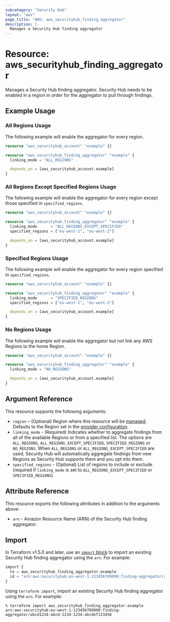 ```yaml
---
subcategory: "Security Hub"
layout: "aws"
page_title: "AWS: aws_securityhub_finding_aggregator"
description: |-
  Manages a Security Hub finding aggregator
---
```


# Resource: aws_securityhub_finding_aggregator

Manages a Security Hub finding aggregator. Security Hub needs to be enabled in a region in order for the aggregator to pull through findings.

## Example Usage

### All Regions Usage

The following example will enable the aggregator for every region.

```terraform
resource "aws_securityhub_account" "example" {}

resource "aws_securityhub_finding_aggregator" "example" {
  linking_mode = "ALL_REGIONS"

  depends_on = [aws_securityhub_account.example]
}
```

### All Regions Except Specified Regions Usage

The following example will enable the aggregator for every region except those specified in `specified_regions`.

```terraform
resource "aws_securityhub_account" "example" {}

resource "aws_securityhub_finding_aggregator" "example" {
  linking_mode      = "ALL_REGIONS_EXCEPT_SPECIFIED"
  specified_regions = ["eu-west-1", "eu-west-2"]

  depends_on = [aws_securityhub_account.example]
}
```

### Specified Regions Usage

The following example will enable the aggregator for every region specified in `specified_regions`.

```terraform
resource "aws_securityhub_account" "example" {}

resource "aws_securityhub_finding_aggregator" "example" {
  linking_mode      = "SPECIFIED_REGIONS"
  specified_regions = ["eu-west-1", "eu-west-2"]

  depends_on = [aws_securityhub_account.example]
}
```

### No Regions Usage

The following example will enable the aggregator but not link any AWS Regions to the home Region.

```terraform
resource "aws_securityhub_account" "example" {}

resource "aws_securityhub_finding_aggregator" "example" {
  linking_mode = "NO_REGIONS"

  depends_on = [aws_securityhub_account.example]
}
```

## Argument Reference

This resource supports the following arguments:

- `region` – (Optional) Region where this resource will be [managed](https://docs.aws.amazon.com/general/latest/gr/rande.html#regional-endpoints). Defaults to the Region set in the [provider configuration](https://registry.terraform.io/providers/hashicorp/aws/latest/docs#aws-configuration-reference).
- `linking_mode` - (Required) Indicates whether to aggregate findings from all of the available Regions or from a specified list. The options are `ALL_REGIONS`, `ALL_REGIONS_EXCEPT_SPECIFIED`, `SPECIFIED_REGIONS` or `NO_REGIONS`. When `ALL_REGIONS` or `ALL_REGIONS_EXCEPT_SPECIFIED` are used, Security Hub will automatically aggregate findings from new Regions as Security Hub supports them and you opt into them.
- `specified_regions` - (Optional) List of regions to include or exclude (required if `linking_mode` is set to `ALL_REGIONS_EXCEPT_SPECIFIED` or `SPECIFIED_REGIONS`)

## Attribute Reference

This resource exports the following attributes in addition to the arguments above:

- `arn` - Amazon Resource Name (ARN) of the Security Hub finding aggregator.

## Import

In Terraform v1.5.0 and later, use an [`import` block](https://developer.hashicorp.com/terraform/language/import) to import an existing Security Hub finding aggregator using the `arn`. For example:

```terraform
import {
  to = aws_securityhub_finding_aggregator.example
  id = "arn:aws:securityhub:eu-west-1:123456789098:finding-aggregator/abcd1234-abcd-1234-1234-abcdef123456"
}
```

Using `terraform import`, import an existing Security Hub finding aggregator using the `arn`. For example:

```console
% terraform import aws_securityhub_finding_aggregator.example arn:aws:securityhub:eu-west-1:123456789098:finding-aggregator/abcd1234-abcd-1234-1234-abcdef123456
```
